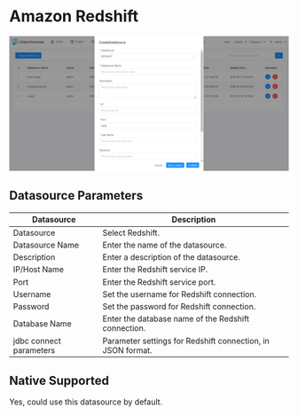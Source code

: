 # Amazon Redshift

![Redshift datasource](../../../..//img/new_ui/dev/datasource/redshift.png)

## Datasource Parameters

| **Datasource** | **Description** |
| --- | --- |
| Datasource | Select Redshift. |
| Datasource Name | Enter the name of the datasource. |
| Description | Enter a description of the datasource. |
| IP/Host Name | Enter the Redshift service IP. |
| Port | Enter the Redshift service port. |
| Username | Set the username for Redshift connection. |
| Password | Set the password for Redshift connection. |
| Database Name | Enter the database name of the Redshift connection. |
| jdbc connect parameters | Parameter settings for Redshift connection, in JSON format. |
## Native Supported

Yes, could use this datasource by default.